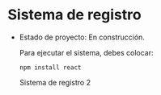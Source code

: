 <h1>Sistema de registro</h1>

- Estado de proyecto: En construcción.

  Para ejecutar el sistema, debes colocar:

  ```npm install react```

  Sistema de registro 2
